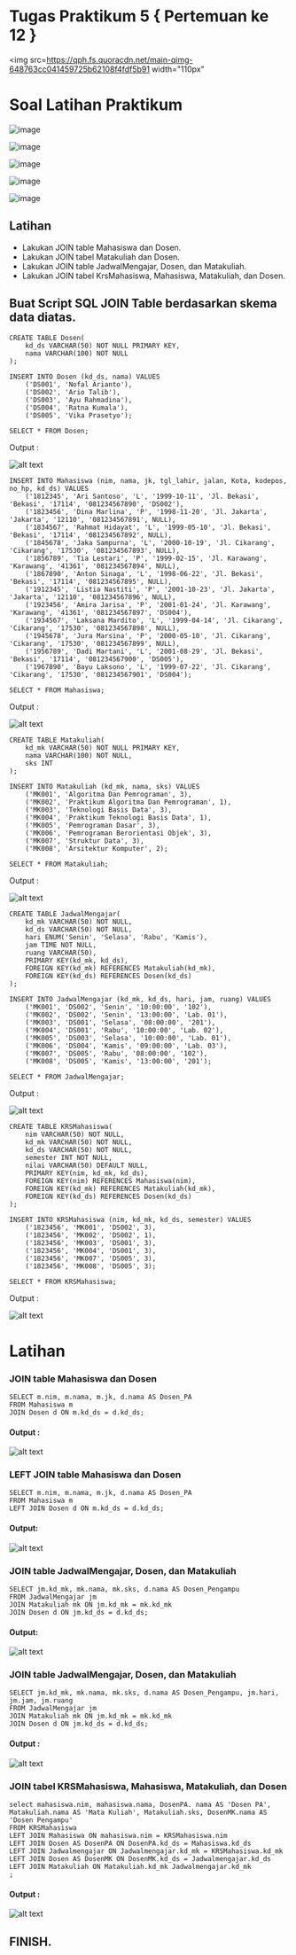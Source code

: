 # Tugas Praktikum 5 { Pertemuan ke 12 }

<img src=https://qph.fs.quoracdn.net/main-qimg-648763cc041459725b62108f4fdf5b91 width="110px" 

# Soal Latihan Praktikum

![image](https://github.com/nurulaisyah14/TugasPraktikum5/assets/148174512/fa791078-8c1e-4b48-b280-91a7bf71e35c)

![image](https://github.com/nurulaisyah14/TugasPraktikum5/assets/148174512/0e8800e3-8557-489f-bad6-c7cedefacd6b)

![image](https://github.com/nurulaisyah14/TugasPraktikum5/assets/148174512/cd3d29a2-8c69-4ba3-a812-31dde92c460f)

![image](https://github.com/nurulaisyah14/TugasPraktikum5/assets/148174512/6d7b0527-250a-4094-8bc2-f6f8d723ed6f)

![image](https://github.com/nurulaisyah14/TugasPraktikum5/assets/148174512/940231c1-2b56-4165-8c45-f205d752f9d8)

## Latihan

- Lakukan JOIN table Mahasiswa dan Dosen.
- Lakukan JOIN tabel Matakuliah dan Dosen.
- Lakukan JOIN table JadwalMengajar, Dosen, dan Matakuliah.
- Lakukan JOIN tabel KrsMahasiswa, Mahasiswa, Matakuliah, dan Dosen.

## Buat Script SQL JOIN Table berdasarkan skema data diatas.

```
CREATE TABLE Dosen(
    kd_ds VARCHAR(50) NOT NULL PRIMARY KEY,
    nama VARCHAR(100) NOT NULL
);

INSERT INTO Dosen (kd_ds, nama) VALUES
    ('DS001', 'Nofal Arianto'),
    ('DS002', 'Ario Talib'),
    ('DS003', 'Ayu Rahmadina'),
    ('DS004', 'Ratna Kumala'),
    ('DS005', 'Vika Prasetyo');

SELECT * FROM Dosen;
```

Output :

![alt text](ss/select_dosen.png)

```
INSERT INTO Mahasiswa (nim, nama, jk, tgl_lahir, jalan, Kota, kodepos, no_hp, kd_ds) VALUES
    ('1812345', 'Ari Santoso', 'L', '1999-10-11', 'Jl. Bekasi', 'Bekasi', '17114', '081234567890', 'DS002'),
    ('1823456', 'Dina Marlina', 'P', '1998-11-20', 'Jl. Jakarta', 'Jakarta', '12110', '081234567891', NULL),
    ('1834567', 'Rahmat Hidayat', 'L', '1999-05-10', 'Jl. Bekasi', 'Bekasi', '17114', '081234567892', NULL),
    ('1845678', 'Jaka Sampurna', 'L', '2000-10-19', 'Jl. Cikarang', 'Cikarang', '17530', '081234567893', NULL),
    ('1856789', 'Tia Lestari', 'P', '1999-02-15', 'Jl. Karawang', 'Karawang', '41361', '081234567894', NULL),
    ('1867890', 'Anton Sinaga', 'L', '1998-06-22', 'Jl. Bekasi', 'Bekasi', '17114', '081234567895', NULL),
    ('1912345', 'Listia Nastiti', 'P', '2001-10-23', 'Jl. Jakarta', 'Jakarta', '12110', '081234567896', NULL),
    ('1923456', 'Amira Jarisa', 'P', '2001-01-24', 'Jl. Karawang', 'Karawang', '41361', '081234567897', 'DS004'),
    ('1934567', 'Laksana Mardito', 'L', '1999-04-14', 'Jl. Cikarang', 'Cikarang', '17530', '081234567898', NULL),
    ('1945678', 'Jura Marsina', 'P', '2000-05-10', 'Jl. Cikarang', 'Cikarang', '17530', '081234567899', NULL),
    ('1956789', 'Dadi Martani', 'L', '2001-08-29', 'Jl. Bekasi', 'Bekasi', '17114', '081234567900', 'DS005'),
    ('1967890', 'Bayu Laksono', 'L', '1999-07-22', 'Jl. Cikarang', 'Cikarang', '17530', '081234567901', 'DS004');

SELECT * FROM Mahasiswa;
```

Output :

![alt text](ss/selecet_mhs.png)

```
CREATE TABLE Matakuliah(
    kd_mk VARCHAR(50) NOT NULL PRIMARY KEY,
    nama VARCHAR(100) NOT NULL,
    sks INT
);

INSERT INTO Matakuliah (kd_mk, nama, sks) VALUES
    ('MK001', 'Algoritma Dan Pemrograman', 3),
    ('MK002', 'Praktikum Algoritma Dan Pemrograman', 1),
    ('MK003', 'Teknologi Basis Data', 3),
    ('MK004', 'Praktikum Teknologi Basis Data', 1),
    ('MK005', 'Pemrograman Dasar', 3),
    ('MK006', 'Pemrograman Berorientasi Objek', 3),
    ('MK007', 'Struktur Data', 3),
    ('MK008', 'Arsitektur Komputer', 2);

SELECT * FROM Matakuliah;
```

Output :

![alt text](ss/select_matakuliah.png)

```
CREATE TABLE JadwalMengajar(
    kd_mk VARCHAR(50) NOT NULL,
    kd_ds VARCHAR(50) NOT NULL,
    hari ENUM('Senin', 'Selasa', 'Rabu', 'Kamis'),
    jam TIME NOT NULL,
    ruang VARCHAR(50),
    PRIMARY KEY(kd_mk, kd_ds),
    FOREIGN KEY(kd_mk) REFERENCES Matakuliah(kd_mk),
    FOREIGN KEY(kd_ds) REFERENCES Dosen(kd_ds)
);

INSERT INTO JadwalMengajar (kd_mk, kd_ds, hari, jam, ruang) VALUES
    ('MK001', 'DS002', 'Senin', '10:00:00', '102'),
    ('MK002', 'DS002', 'Senin', '13:00:00', 'Lab. 01'),
    ('MK003', 'DS001', 'Selasa', '08:00:00', '201'),
    ('MK004', 'DS001', 'Rabu', '10:00:00', 'Lab. 02'),
    ('MK005', 'DS003', 'Selasa', '10:00:00', 'Lab. 01'),
    ('MK006', 'DS004', 'Kamis', '09:00:00', 'Lab. 03'),
    ('MK007', 'DS005', 'Rabu', '08:00:00', '102'),
    ('MK008', 'DS005', 'Kamis', '13:00:00', '201');

SELECT * FROM JadwalMengajar;
```

Output :

![alt text](ss/select_krs.png)

```
CREATE TABLE KRSMahasiswa(
    nim VARCHAR(50) NOT NULL,
    kd_mk VARCHAR(50) NOT NULL,
    kd_ds VARCHAR(50) NOT NULL,
    semester INT NOT NULL,
    nilai VARCHAR(50) DEFAULT NULL,
    PRIMARY KEY(nim, kd_mk, kd_ds),
    FOREIGN KEY(nim) REFERENCES Mahasiswa(nim),
    FOREIGN KEY(kd_mk) REFERENCES Matakuliah(kd_mk),
    FOREIGN KEY(kd_ds) REFERENCES Dosen(kd_ds)
);

INSERT INTO KRSMahasiswa (nim, kd_mk, kd_ds, semester) VALUES
    ('1823456', 'MK001', 'DS002', 3),
    ('1823456', 'MK002', 'DS002', 1),
    ('1823456', 'MK003', 'DS001', 3),
    ('1823456', 'MK004', 'DS001', 3),
    ('1823456', 'MK007', 'DS005', 3),
    ('1823456', 'MK008', 'DS005', 3);

SELECT * FROM KRSMahasiswa;
```

Output :

![alt text](ss/select_krs.png)

# Latihan

### JOIN table Mahasiswa dan Dosen

```
SELECT m.nim, m.nama, m.jk, d.nama AS Dosen_PA
FROM Mahasiswa m
JOIN Dosen d ON m.kd_ds = d.kd_ds;
```

#### Output :

![alt text](ss/lat1.png)

### LEFT JOIN table Mahasiswa dan Dosen

```
SELECT m.nim, m.nama, m.jk, d.nama AS Dosen_PA
FROM Mahasiswa m
LEFT JOIN Dosen d ON m.kd_ds = d.kd_ds;
```

#### Output:

![alt text](ss/lat2.png)

### JOIN table JadwalMengajar, Dosen, dan Matakuliah

```
SELECT jm.kd_mk, mk.nama, mk.sks, d.nama AS Dosen_Pengampu
FROM JadwalMengajar jm
JOIN Matakuliah mk ON jm.kd_mk = mk.kd_mk
JOIN Dosen d ON jm.kd_ds = d.kd_ds;
```

#### Output:

![alt text](ss/lat3.png)

### JOIN table JadwalMengajar, Dosen, dan Matakuliah

```
SELECT jm.kd_mk, mk.nama, mk.sks, d.nama AS Dosen_Pengampu, jm.hari, jm.jam, jm.ruang
FROM JadwalMengajar jm
JOIN Matakuliah mk ON jm.kd_mk = mk.kd_mk
JOIN Dosen d ON jm.kd_ds = d.kd_ds;
```

#### Output :

![alt text](ss/lat4.png)

### JOIN tabel KRSMahasiswa, Mahasiswa, Matakuliah, dan Dosen

```
select mahasiswa.nim, mahasiswa.nama, DosenPA. nama AS 'Dosen PA', Matakuliah.nama AS 'Mata Kuliah', Matakuliah.sks, DosenMK.nama AS 'Dosen Pengampu'
FROM KRSMahasiswa 
LEFT JOIN Mahasiswa ON mahasiswa.nim = KRSMahasiswa.nim
LEFT JOIN Dosen AS DosenPA ON DosenPA.kd_ds = Mahasiswa.kd_ds
LEFT JOIN Jadwalmengajar ON Jadwalmengajar.kd_mk = KRSMahasiswa.kd_mk
LEFT JOIN Dosen AS DosenMK ON DosenMK.kd_ds = Jadwalmengajar.kd_ds
LEFT JOIN Matakuliah ON Matakuliah.kd_mk Jadwalmengajar.kd_mk
;
```

#### Output :

![alt text](<ss/lat5(1).jpg>)

## FINISH.

